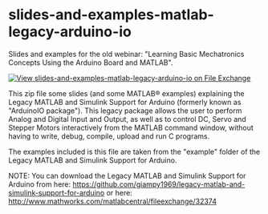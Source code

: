 # slides-and-examples-matlab-legacy-arduino-io
Slides and examples for the old webinar: "Learning Basic Mechatronics Concepts Using the Arduino Board and MATLAB".

[![View slides-and-examples-matlab-legacy-arduino-io on File Exchange](https://www.mathworks.com/matlabcentral/images/matlab-file-exchange.svg)](https://www.mathworks.com/matlabcentral/fileexchange/27843-slides-and-examples-matlab-legacy-arduino-io)

This zip file some slides (and some MATLAB&reg; examples) explaining the Legacy MATLAB and Simulink Support for Arduino (formerly known as "ArduinoIO package").
This legacy package allows the user to perform Analog and Digital Input and Output, as well as to control DC, Servo and Stepper Motors interactively from the MATLAB command window, without having to write, debug, compile, upload and run C programs.

The examples included is this file are taken from the "example" folder of the Legacy MATLAB and Simulink Support for Arduino.

NOTE: You can download the Legacy MATLAB and Simulink Support for Arduino from here: https://github.com/giampy1969/legacy-matlab-and-simulink-support-for-arduino
or here: http://www.mathworks.com/matlabcentral/fileexchange/32374
